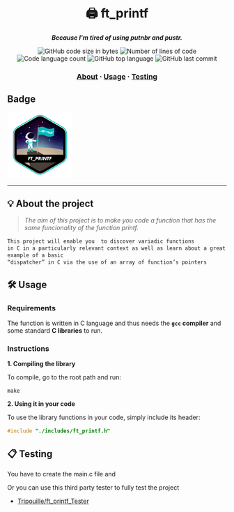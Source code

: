 <h1 align="center">
	🖨️ ft_printf
</h1>

<p align="center">
	<b><i>Because I'm tired of using putnbr and pustr.</i></b><br>
</p>

<p align="center">
	<img alt="GitHub code size in bytes" src="https://img.shields.io/github/languages/code-size/MelTami/ft_printf?color=lightblue" />
	<img alt="Number of lines of code" src="https://img.shields.io/tokei/lines/github/MelTami/ft_printf?color=critical" />
	<img alt="Code language count" src="https://img.shields.io/github/languages/count/MelTami/ft_printf?color=yellow" />
	<img alt="GitHub top language" src="https://img.shields.io/github/languages/top/MelTami/ft_printf?color=blue" />
	<img alt="GitHub last commit" src="https://img.shields.io/github/last-commit/MelTami/ft_printf?color=green" />
</p>

<h3 align="center">
	<a href="#%EF%B8%8F-about">About</a>
	<span> · </span>
	<a href="#%EF%B8%8F-usage">Usage</a>
	<span> · </span>
	<a href="#-testing">Testing</a>
</h3>

## Badge
<!-- ![GetNextLine score](https://github.com/MelTami) -->
![GetNextLine achiviment](https://github.com/MelTami/ft_printf/blob/master/img/ftprintf.png)

---

## 💡 About the project

> _The aim of this project is to make you code a function that has the same funcionality of the function printf._

	This project will enable you  to discover variadic functions
    in C in a particularly relevant context as well as learn about a great example of a basic
    “dispatcher” in C via the use of an array of function’s pointers

## 🛠️ Usage

### Requirements

The function is written in C language and thus needs the **`gcc` compiler** and some standard **C libraries** to run.

### Instructions

**1. Compiling the library**

To compile, go to the root path and run:

```shell
make
```

**2. Using it in your code**

To use the library functions in your code, simply include its header:

```C
#include "./includes/ft_printf.h"
```

## 📋 Testing

You have to create the main.c file and 

Or you can use this third party tester to fully test the project

* [Tripouille/ft_printf_Tester](https://github.com/Tripouille/printfTester/tree/master)